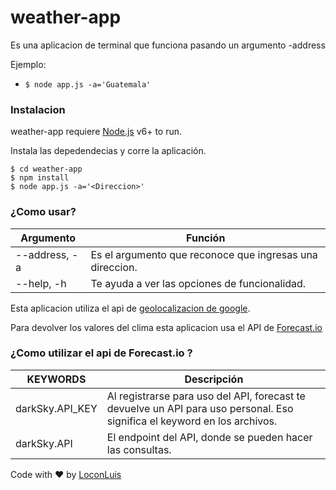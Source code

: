 # weather-app

 Es una aplicacion de terminal que funciona pasando un argumento -address

 Ejemplo:
  - `$ node app.js -a='Guatemala'`

  ### Instalacion 

  weather-app requiere [Node.js](https://nodejs.org/) v6+ to run.

  Instala las depedendecias y corre la aplicación.

  ```
  $ cd weather-app
  $ npm install
  $ node app.js -a='<Direccion>'
  ```

  ### ¿Como usar?

  | Argumento |  Función |
| ------ | ------ |
| --address, -a | Es el argumento que reconoce que ingresas una direccion. |
| --help, -h | Te ayuda a ver las opciones de funcionalidad. |

Esta aplicacion utiliza el api de [geolocalizacion de google](https://developers.google.com/maps/).

Para devolver los valores del clima esta aplicacion usa el API de [Forecast.io](http://forecast.io/)

### ¿Como utilizar el api de Forecast.io ?

| KEYWORDS |  Descripción |
| ------ | ------ |
| darkSky.API_KEY | Al registrarse para uso del API, forecast te devuelve un API para uso personal. Eso significa el keyword en los archivos. |
| darkSky.API | El endpoint del API, donde se pueden hacer las consultas. |

Code with ♥ by [LoconLuis](https://twitter.com/loconluis)